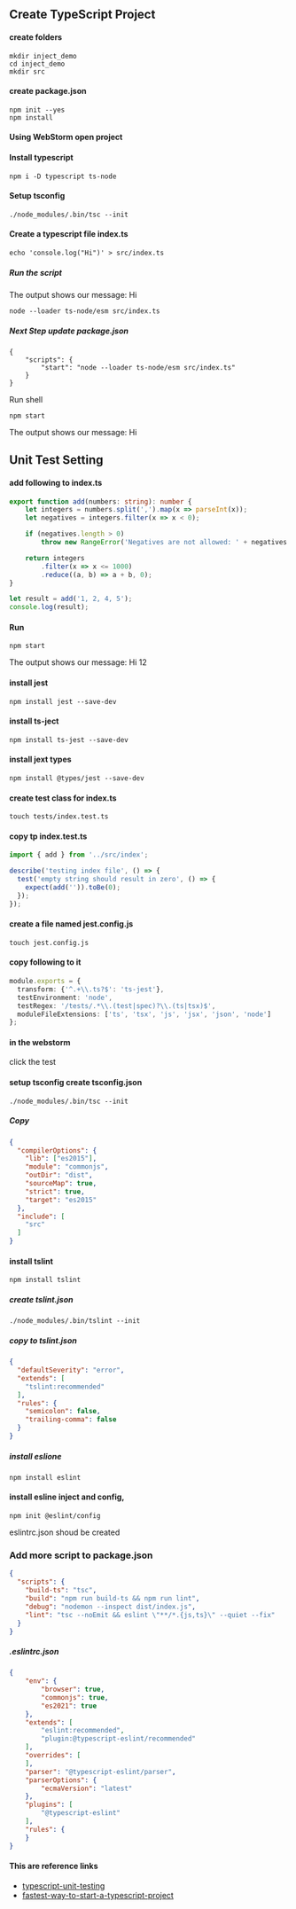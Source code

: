 ## Create TypeScript Project
#### create folders
```shell
mkdir inject_demo
cd inject_demo
mkdir src
```

#### create package.json
```shell
npm init --yes
npm install
```

#### Using WebStorm open project
#### Install typescript
```shell
npm i -D typescript ts-node
```
#### Setup tsconfig
```shell
./node_modules/.bin/tsc --init
```
#### Create a typescript file index.ts
```shell
echo 'console.log("Hi")' > src/index.ts
```
##### Run the script
The output shows our message: Hi
```shell
node --loader ts-node/esm src/index.ts
```

##### Next Step update package.json
```text
{
    "scripts": {
        "start": "node --loader ts-node/esm src/index.ts"
    }
}
```
Run shell
```shell
npm start
```
The output shows our message: Hi


## Unit Test Setting
#### add following to index.ts
```typescript
export function add(numbers: string): number {
    let integers = numbers.split(',').map(x => parseInt(x));
    let negatives = integers.filter(x => x < 0);

    if (negatives.length > 0)
        throw new RangeError('Negatives are not allowed: ' + negatives.join(', '));

    return integers
        .filter(x => x <= 1000)
        .reduce((a, b) => a + b, 0);
}

let result = add('1, 2, 4, 5');
console.log(result);
```
#### Run 
```shell
npm start
```
The output shows our message: Hi 12


#### install jest
```shell
npm install jest --save-dev
```
#### install ts-ject
```shell
npm install ts-jest --save-dev
```

#### install jext types
```shell
npm install @types/jest --save-dev
```

#### create test class for index.ts
```shell
touch tests/index.test.ts
```
#### copy tp index.test.ts
```typescript
import { add } from '../src/index';

describe('testing index file', () => {
  test('empty string should result in zero', () => {
    expect(add('')).toBe(0);
  });
});
```

#### create a file named jest.config.js
```shell
touch jest.config.js
```
#### copy following to it
```typescript
module.exports = {
  transform: {'^.+\\.ts?$': 'ts-jest'},
  testEnvironment: 'node',
  testRegex: '/tests/.*\\.(test|spec)?\\.(ts|tsx)$',
  moduleFileExtensions: ['ts', 'tsx', 'js', 'jsx', 'json', 'node']
};
```
#### in the webstorm
click the test 


#### setup tsconfig create tsconfig.json
```shell
./node_modules/.bin/tsc --init
```
##### Copy 
```json
{
  "compilerOptions": {
    "lib": ["es2015"],
    "module": "commonjs",
    "outDir": "dist",
    "sourceMap": true,
    "strict": true,
    "target": "es2015"
  },
  "include": [
    "src"
  ]
}
```

#### install tslint
```shell
npm install tslint
```
##### create tslint.json
```shell
./node_modules/.bin/tslint --init
```
##### copy to tslint.json
```json
{
  "defaultSeverity": "error",
  "extends": [
    "tslint:recommended"
  ],
  "rules": {
    "semicolon": false,
    "trailing-comma": false
  }
}
```
##### install eslione
```shell
npm install eslint
```
#### install esline inject and config, 
```shell
npm init @eslint/config
```
eslintrc.json shoud be created



### Add more script to package.json
```json
{
  "scripts": {
    "build-ts": "tsc",
    "build": "npm run build-ts && npm run lint",
    "debug": "nodemon --inspect dist/index.js",
    "lint": "tsc --noEmit && eslint \"**/*.{js,ts}\" --quiet --fix"
  }
}
```

##### .eslintrc.json
```json
{
    "env": {
        "browser": true,
        "commonjs": true,
        "es2021": true
    },
    "extends": [
        "eslint:recommended",
        "plugin:@typescript-eslint/recommended"
    ],
    "overrides": [
    ],
    "parser": "@typescript-eslint/parser",
    "parserOptions": {
        "ecmaVersion": "latest"
    },
    "plugins": [
        "@typescript-eslint"
    ],
    "rules": {
    }
}

```


#### This are reference links
- [typescript-unit-testing](https://www.testim.io/blog/typescript-unit-testing-101/)
- [fastest-way-to-start-a-typescript-project](https://www.mailslurp.com/blog/fastest-way-to-start-a-typescript-project/)

